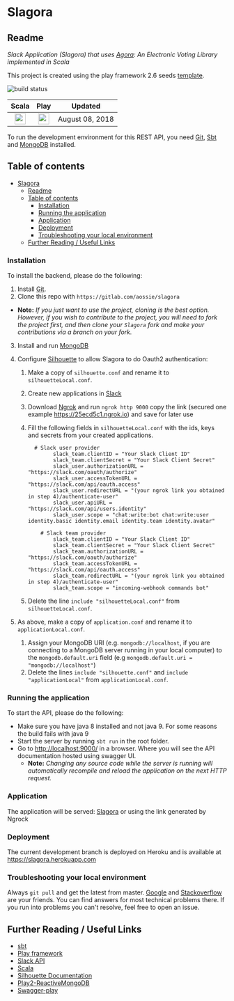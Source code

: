 # Slagora

## Readme

_Slack Application (Slagora) that uses [Agora](https://gitlab.com/aossie/Agora/): An Electronic Voting Library implemented in Scala_


This project is created using the play framework 2.6 seeds [template](https://github.com/playframework/play-scala-seed.g8).


![build status](https://gitlab.com/aossie/Agora-Web/badges/master/build.svg)

| Scala | Play | Updated
| :-: | :-: | :-:
| <img src="https://raw.githubusercontent.com/OlegIlyenko/scala-icon/master/scala-icon.png " width="25"> | <img src="https://raw.githubusercontent.com/OlegIlyenko/scala-icon/master/play-icon.png " width="25"> | August 08, 2018

To run the development environment for this REST API, you need [Git](https://git-scm.com/), [Sbt](http://www.scala-sbt.org/) and [MongoDB](https://www.mongodb.com/) installed.

## Table of contents

- [Slagora](#slagora)
  - [Readme](#readme)
  - [Table of contents](#table-of-contents)
    - [Installation](#installation)
    - [Running the application](#running-the-application)
    - [Application](#application)
    - [Deployment](#deployment)
    - [Troubleshooting your local environment](#troubleshooting-your-local-environment)
  - [Further Reading / Useful Links](#further-reading--useful-links)


### Installation

To install the backend, please do the following:

1. Install [Git](https://git-scm.com/book/en/v2/Getting-Started-Installing-Git).
2. Clone this repo with `https://gitlab.com/aossie/slagora`
  - **Note:** *If you just want to use the project, cloning is the best option. However, if you wish to contribute to the project, you will need to fork the project first, and then clone your `Slagora` fork and make your contributions via a branch on your fork.*
3. Install and run [MongoDB](https://www.mongodb.com/)
4. Configure [Silhouette](https://www.silhouette.rocks/) to allow Slagora to do Oauth2 authentication:
    1. Make a copy of `silhouette.conf` and rename it to `silhouetteLocal.conf`.
    2. Create new applications in [Slack](https://api.slack.com/)
    3. Download [Ngrok](https://ngrok.com/) and run `ngrok http 9000` copy the link (secured one example https://25ecd5c1.ngrok.io) and save for later use
    4. Fill the following fields in `silhouetteLocal.conf` with the ids, keys and secrets from your created applications.

        ```
          # Slack user provider
                slack_team.clientID = "Your Slack Client ID"
                slack_team.clientSecret = "Your Slack Client Secret"
                slack_user.authorizationURL = "https://slack.com/oauth/authorize"
                slack_user.accessTokenURL = "https://slack.com/api/oauth.access"
                slack_user.redirectURL = "(your ngrok link you obtained in step 4)/authenticate-user"
                slack_user.apiURL = "https://slack.com/api/users.identity"
                slack_user.scope = "chat:write:bot chat:write:user identity.basic identity.email identity.team identity.avatar"

            # Slack team provider
                slack_team.clientID = "Your Slack Client ID"
                slack_team.clientSecret = "Your Slack Client Secret"
                slack_team.authorizationURL = "https://slack.com/oauth/authorize"
                slack_team.accessTokenURL = "https://slack.com/api/oauth.access"
                slack_team.redirectURL = "(your ngrok link you obtained in step 4)/authenticate-user"
                slack_team.scope = "incoming-webhook commands bot"
        ```
    5. Delete the line `include "silhouetteLocal.conf"` from `silhouetteLocal.conf`.

5. As above, make a copy of `application.conf` and rename it to `applicationLocal.conf`. 
    1. Assign your MongoDB URI (e.g. `mongodb://localhost`, if you are connecting to a MongoDB server running in your local computer) to the `mongodb.default.uri` field (e.g `mongodb.default.uri = "mongodb://localhost"`)
    2. Delete the lines `include "silhouette.conf"` and `include "applicationLocal"` from `applicationLocal.conf`.

### Running the application

To start the API, please do the following:

- Make sure you have java 8 installed and not java 9. For some reasons the build fails with java 9
- Start the server by running `sbt run` in the root folder.
- Go to [http://localhost:9000/](http://localhost:9000/) in a browser. Where you will see the API documentation hosted using swagger UI.
    - **Note:** *Changing any source code while the server is running will automatically recompile and reload the application on the next HTTP request.*

### Application

The application will be served: [Slagora](http://localhost:9000/) or using the link generated by Ngrock

### Deployment 
The current development branch is deployed on Heroku and is available at https://slagora.herokuapp.com

### Troubleshooting your local environment

Always `git pull` and get the latest from master. [Google](https://www.google.com) and [Stackoverflow](https://stackoverflow.com/) are your friends. You can find answers for most technical problems there. If you run into problems you can't resolve, feel free to open an issue.

## Further Reading / Useful Links

* [sbt](http://www.scala-sbt.org/)
* [Play framework](https://www.playframework.com/)
* [Slack API](https://api.slack.com)
* [Scala](https://www.scala-lang.org/)
* [Silhouette Documentation](https://www.silhouette.rocks/docs)
* [Play2-ReactiveMongoDB](http://reactivemongo.org/releases/0.1x/documentation/tutorial/play.html)
* [Swagger-play](https://github.com/swagger-api/swagger-play)
